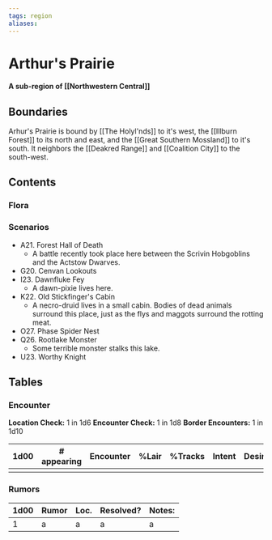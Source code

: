 ```yaml
---
tags: region
aliases:
---
```

# Arthur's Prairie
#### A sub-region of [[Northwestern Central]]
## Boundaries
Arhur's Prairie is bound by [[The Holyl'nds]] to it's west, the [[Illburn Forest]] to its north and east, and the [[Great Southern Mossland]] to it's south. It neighbors the [[Deakred Range]] and [[Coalition City]] to the south-west. 

## Contents
### Flora
### Scenarios
- A21. Forest Hall of Death
	- A battle recently took place here between the Scrivin Hobgoblins and the Actstow Dwarves.
- G20. Cenvan Lookouts
- I23. Dawnfluke Fey
	- A dawn-pixie lives here.
- K22. Old Stickfinger's Cabin
	- A necro-druid lives in a small cabin. Bodies of dead animals surround this place, just as the flys and maggots surround the rotting meat.
- O27. Phase Spider Nest
- Q26. Rootlake Monster
	- Some terrible monster stalks this lake.
- U23. Worthy Knight

## Tables
### Encounter
**Location Check:** 1 in 1d6
**Encounter Check:** 1 in 1d8
**Border Encounters:** 1 in 1d10

| 1d00 | # appearing | Encounter | %Lair | %Tracks | Intent | Desire |
| ---- | ----------- | --------- | ----- | ------- | ------ | ------ |
|      |             |           |       |         |        |        |

### Rumors
| 1d00 | Rumor | Loc. | Resolved? | Notes: |
|------|-------|------|-----------|--------|
| 1    | a     | a    | a         | a      |
